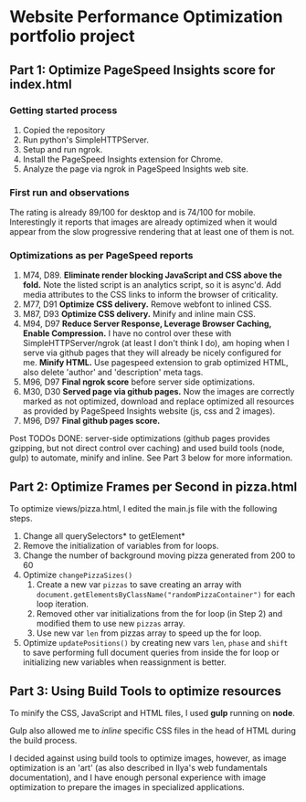 <h1>Website Performance Optimization portfolio project</h1>

<h2>Part 1: Optimize PageSpeed Insights score for index.html</h2>

<h3>Getting started process</h3>

<ol>
  <li>Copied the repository
  <li>Run python's SimpleHTTPServer.
  <li>Setup and run ngrok.<br>
  <li>Install the PageSpeed Insights extension for Chrome.
  <li>Analyze the page via ngrok in PageSpeed Insights web site.
</ol>

<h3>First run and observations</h3>
<p>The rating is already 89/100 for desktop and is 74/100 for mobile. Interestingly it reports that images are already optimized when it would appear from the slow progressive rendering that at least one of them is not.</p>

<h3>Optimizations as per PageSpeed reports</h3>
<ol>
  <li>M74, D89. <strong>Eliminate render blocking JavaScript and CSS above the fold.</strong> Note the listed script is an analytics script, so it is async'd. Add media attributes to the CSS links to inform the browser of criticality.
  <li>M77, D91 <strong>Optimize CSS delivery.</strong> Remove webfont to inlined CSS.
  <li>M87, D93 <strong>Optimize CSS delivery.</strong> Minify and inline main CSS.
  <li>M94, D97 <strong>Reduce Server Response, Leverage Browser Caching, Enable Compression.</strong> I have no control over these with SimpleHTTPServer/ngrok (at least I don't think I do), am hoping when I serve via github pages that they will already be nicely configured for me. <strong>Minify HTML.</strong> Use pagespeed extension to grab optimized HTML, also delete 'author' and 'description' meta tags.
  <li>M96, D97 <strong>Final ngrok score</strong> before server side optimizations.
  <li>M30, D30 <strong>Served page via github pages.</strong> Now the images are correctly marked as not optimized, download and replace optimized all resources as provided by PageSpeed Insights website (js, css and 2 images).
  <li>M96, D97 <strong>Final github pages score.</strong>
</ol>

<p>Post TODOs DONE: server-side optimizations (github pages provides gzipping, but not direct control over caching) and used build tools (node, gulp) to automate, minify and inline. See Part 3 below for more information.</p>


<h2>Part 2: Optimize Frames per Second in pizza.html</h2>

<p>To optimize views/pizza.html, I edited the main.js file with the following steps.</p>

<ol>
  <li>Change all querySelectors* to getElement*
  <li>Remove the initialization of variables from for loops.
  <li>Change the number of background moving pizza generated from 200 to 60
  <li>Optimize <code>changePizzaSizes()</code>
  <ol>
    <li>Create a new var <code>pizzas</code> to save creating an array with <code>document.getElementsByClassName("randomPizzaContainer")</code> for each loop iteration.
    <li>Removed other var initializations from the for loop (in Step 2) and modified them to use new <code>pizzas</code> array.
    <li>Use new var <code>len</code> from pizzas array to speed up the for loop.
  </ol>
  <li>Optimize <code>updatePositions()</code> by creating new vars <code>len</code>, <code>phase</code> and <code>shift</code> to save performing full document queries from inside the for loop or initializing new variables when reassignment is better.
</ol>

<h2>Part 3: Using Build Tools to optimize resources</h2>

<p>To minify the CSS, JavaScript and HTML files, I used <strong>gulp</strong> running on <strong>node</strong>.</p>

<p>Gulp also allowed me to <em>inline</em> specific CSS files in the head of HTML during the build process.</p>

<p>I decided against using build tools to optimize images, however, as image optimization is an 'art' (as also described in Ilya's web fundamentals documentation), and I have enough personal experience with image optimization to prepare the images in specialized applications.</p>
